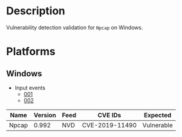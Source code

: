 # Description

Vulnerability detection validation for `Npcap` on Windows.

# Platforms

## Windows

- Input events
  - [001](input_001.json)
  - [002](input_001.json)

| Name               | Version | Feed | CVE IDs        | Expected       |
| ------------------ | ------- | ---- | -------------- | -------------- |
| Npcap              | 0.992   | NVD  | CVE-2019-11490 | Vulnerable     |
